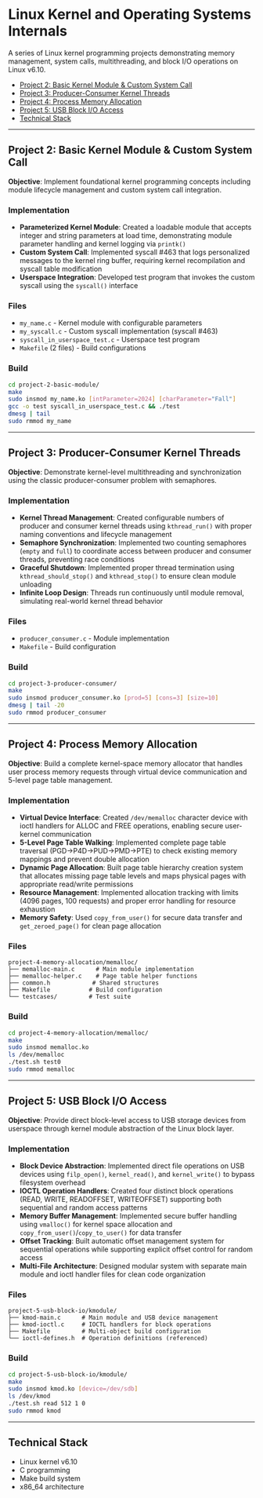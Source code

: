 # Linux Kernel and Operating Systems Internals

A series of Linux kernel programming projects demonstrating memory management, system calls, multithreading, and block I/O operations on Linux v6.10.

- [Project 2: Basic Kernel Module & Custom System Call](#project-2-basic-kernel-module--custom-system-call)
- [Project 3: Producer-Consumer Kernel Threads](#project-3-producer-consumer-kernel-threads)
- [Project 4: Process Memory Allocation](#project-4-process-memory-allocation)
- [Project 5: USB Block I/O Access](#project-5-usb-block-io-access)
- [Technical Stack](#technical-stack)

---

## Project 2: Basic Kernel Module & Custom System Call

**Objective**: Implement foundational kernel programming concepts including module lifecycle management and custom system call integration.

### Implementation
- **Parameterized Kernel Module**: Created a loadable module that accepts integer and string parameters at load time, demonstrating module parameter handling and kernel logging via `printk()`
- **Custom System Call**: Implemented syscall #463 that logs personalized messages to the kernel ring buffer, requiring kernel recompilation and syscall table modification
- **Userspace Integration**: Developed test program that invokes the custom syscall using the `syscall()` interface

### Files
- `my_name.c` - Kernel module with configurable parameters
- `my_syscall.c` - Custom syscall implementation (syscall #463)
- `syscall_in_userspace_test.c` - Userspace test program
- `Makefile` (2 files) - Build configurations

### Build
```bash
cd project-2-basic-module/
make
sudo insmod my_name.ko [intParameter=2024] [charParameter="Fall"]
gcc -o test syscall_in_userspace_test.c && ./test
dmesg | tail
sudo rmmod my_name
```

---

## Project 3: Producer-Consumer Kernel Threads

**Objective**: Demonstrate kernel-level multithreading and synchronization using the classic producer-consumer problem with semaphores.

### Implementation
- **Kernel Thread Management**: Created configurable numbers of producer and consumer kernel threads using `kthread_run()` with proper naming conventions and lifecycle management
- **Semaphore Synchronization**: Implemented two counting semaphores (`empty` and `full`) to coordinate access between producer and consumer threads, preventing race conditions
- **Graceful Shutdown**: Implemented proper thread termination using `kthread_should_stop()` and `kthread_stop()` to ensure clean module unloading
- **Infinite Loop Design**: Threads run continuously until module removal, simulating real-world kernel thread behavior

### Files
- `producer_consumer.c` - Module implementation
- `Makefile` - Build configuration

### Build
```bash
cd project-3-producer-consumer/
make
sudo insmod producer_consumer.ko [prod=5] [cons=3] [size=10]
dmesg | tail -20
sudo rmmod producer_consumer
```

---

## Project 4: Process Memory Allocation

**Objective**: Build a complete kernel-space memory allocator that handles user process memory requests through virtual device communication and 5-level page table management.

### Implementation
- **Virtual Device Interface**: Created `/dev/memalloc` character device with ioctl handlers for ALLOC and FREE operations, enabling secure user-kernel communication
- **5-Level Page Table Walking**: Implemented complete page table traversal (PGD→P4D→PUD→PMD→PTE) to check existing memory mappings and prevent double allocation
- **Dynamic Page Allocation**: Built page table hierarchy creation system that allocates missing page table levels and maps physical pages with appropriate read/write permissions
- **Resource Management**: Implemented allocation tracking with limits (4096 pages, 100 requests) and proper error handling for resource exhaustion
- **Memory Safety**: Used `copy_from_user()` for secure data transfer and `get_zeroed_page()` for clean page allocation

### Files
```
project-4-memory-allocation/memalloc/
├── memalloc-main.c      # Main module implementation
├── memalloc-helper.c    # Page table helper functions
├── common.h            # Shared structures
├── Makefile           # Build configuration
└── testcases/         # Test suite
```

### Build
```bash
cd project-4-memory-allocation/memalloc/
make
sudo insmod memalloc.ko
ls /dev/memalloc
./test.sh test0
sudo rmmod memalloc
```

---

## Project 5: USB Block I/O Access

**Objective**: Provide direct block-level access to USB storage devices from userspace through kernel module abstraction of the Linux block layer.

### Implementation
- **Block Device Abstraction**: Implemented direct file operations on USB devices using `filp_open()`, `kernel_read()`, and `kernel_write()` to bypass filesystem overhead
- **IOCTL Operation Handlers**: Created four distinct block operations (READ, WRITE, READOFFSET, WRITEOFFSET) supporting both sequential and random access patterns
- **Memory Buffer Management**: Implemented secure buffer handling using `vmalloc()` for kernel space allocation and `copy_from_user()`/`copy_to_user()` for data transfer
- **Offset Tracking**: Built automatic offset management system for sequential operations while supporting explicit offset control for random access
- **Multi-File Architecture**: Designed modular system with separate main module and ioctl handler files for clean code organization

### Files
```
project-5-usb-block-io/kmodule/
├── kmod-main.c      # Main module and USB device management
├── kmod-ioctl.c     # IOCTL handlers for block operations
├── Makefile         # Multi-object build configuration
└── ioctl-defines.h  # Operation definitions (referenced)
```

### Build
```bash
cd project-5-usb-block-io/kmodule/
make
sudo insmod kmod.ko [device=/dev/sdb]
ls /dev/kmod
./test.sh read 512 1 0
sudo rmmod kmod
```

---

## Technical Stack

- Linux kernel v6.10
- C programming
- Make build system
- x86_64 architecture

